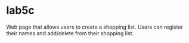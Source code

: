 # lab5c
 
Web page that allows users to create a shopping list. Users can register their
names and add/delete from their shopping list. 
